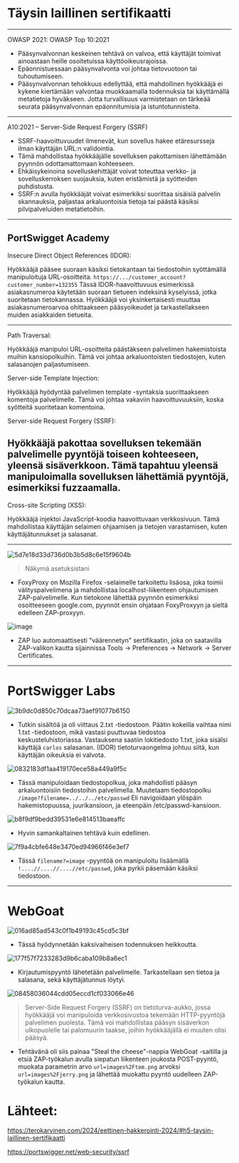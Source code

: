 # Täysin laillinen sertifikaatti
--------


OWASP 2021: OWASP Top 10:2021

- Pääsynvalvonnan keskeinen tehtävä on valvoa, että käyttäjät toimivat ainoastaan heille osoitetuissa käyttöoikeusrajoissa. 
- Epäonnistuessaan pääsynvalvonta voi johtaa tietovuotoon tai tuhoutumiseen.
- Pääsynvalvonnan tehokkuus edellyttää, että mahdollinen hyökkääjä ei kykene kiertämään valvontaa muokkaamalla todennuksia tai käyttämällä metatietoja hyväkseen. Jotta turvallisuus varmistetaan on tärkeää seurata pääsynvalvonnan epäonnitumisia ja istuntotunnisteita.

---

A10:2021 – Server-Side Request Forgery (SSRF)


- SSRF-haavoittuvuudet ilmenevät, kun sovellus hakee etäresursseja ilman käyttäjän URL:n validointia.
- Tämä mahdollistaa hyökkääjälle sovelluksen pakottamisen lähettämään pyynnön odottamattomaan kohteeseen.
- Ehkäisykeinoina sovelluskehittäjät voivat toteuttaa verkko- ja sovelluskerroksen suojauksia, kuten eristämistä ja syötteiden puhdistusta.
- SSRF:n avulla hyökkääjät voivat esimerkiksi suorittaa sisäisiä palvelin skannauksia, paljastaa arkaluontoisia tietoja tai päästä käsiksi pilvipalveluiden metatietoihin.
  
---


## PortSwigget Academy

Insecure Direct Object References (IDOR):

Hyökkääjä pääsee suoraan käsiksi tietokantaan tai tiedostoihin syöttämällä manipuloituja URL-osoitteita.
`https://.../customer_account?customer_number=132355`
Tässä IDOR-haavoittuvuus esimerkissä asiakasnumeroa käytetään suoraan tietueen indeksinä kyselyissä, jotka suoritetaan tietokannassa. Hyökkääjä voi yksinkertaisesti muuttaa asiakasnumeroarvoa ohittaakseen pääsyoikeudet ja tarkastellakseen muiden asiakkaiden tietueita.

---

Path Traversal:

Hyökkääjä manipuloi URL-osoitteita päästäkseen palvelimen hakemistoista muihin kansiopolkuihin.
Tämä voi johtaa arkaluontoisten tiedostojen, kuten salasanojen paljastumiseen.

Server-side Template Injection:

Hyökkääjä hyödyntää palvelimen template -syntaksia suorittaakseen komentoja palvelimelle.
Tämä voi johtaa vakaviin haavoittuvuuksiin, koska syötteitä suoritetaan komentoina.

Server-side Request Forgery (SSRF):

Hyökkääjä pakottaa sovelluksen tekemään palvelimelle pyyntöjä toiseen kohteeseen, yleensä sisäverkkoon.
Tämä tapahtuu yleensä manipuloimalla sovelluksen lähettämiä pyyntöjä, esimerkiksi fuzzaamalla.
----

Cross-site Scripting (XSS):


Hyökkääjä injektoi JavaScript-koodia haavoittuvaan verkkosivuun.
Tämä mahdollistaa käyttäjän selaimen ohjaamisen ja tietojen varastamisen, kuten käyttäjätunnukset ja salasanat.

---

![5d7e18d33d736d0b3b5d8c6e15f9604b](https://github.com/Vanam0/tunkeutumistestaus/assets/122449444/8c4f2ec7-385b-46df-9dd2-49c5c6e029c5)

> Näkymä asetuksistani



- FoxyProxy on Mozilla Firefox -selaimelle tarkoitettu lisäosa, joka toimii välityspalvelimena ja mahdollistaa localhost-liikenteen ohjautumisen ZAP-palvelimelle.
Kun tietokone lähettää pyynnön esimerkiksi osoitteeseen google.com, pyynnöt ensin ohjataan FoxyProxyyn ja sieltä edelleen ZAP-proxyyn.

![image](https://github.com/Vanam0/tunkeutumistestaus/assets/122449444/50a7af26-b733-4f80-a22a-018e89de3d95)


- ZAP luo automaattisesti "väärennetyn" sertifikaatin, joka on saatavilla ZAP-valikon kautta sijainnissa Tools -> Preferences -> Network -> Server Certificates.

----

# PortSwigger Labs


![3b9dc0d850c70dcaa73aef91077b6150](https://github.com/Vanam0/tunkeutumistestaus/assets/122449444/620e1339-ccfd-465a-8720-9e3fcf803bc9)
- Tutkin sisältöä ja oli viittaus 2.txt -tiedostoon. Päätin kokeilla vaihtaa nimi 1.txt -tiedostoon, mikä vastasi puuttuvaa tiedostoa keskusteluhistoriassa.
Vastauksena saatiin lokitiedosto 1.txt, joka sisälsi käyttäjä `carlos` salasanan.
(IDOR) tietoturvaongelma johtuu siitä, kun käyttäjän oikeuksia ei valvota.

![0832183df1aa419170ece58a449a9f5c](https://github.com/Vanam0/tunkeutumistestaus/assets/122449444/65f89fcb-8460-45a8-b77d-ef57ddc9f5c6)
- Tässä manipuloidaan tiedostopolkua, joka mahdollisti pääsyn arkaluontoisiin tiedostoihin palvelimella. 
Muutetaam tiedostopolku `/image?filename=../../../etc/passwd`
Eli navigoidaan ylöspäin hakemistopuussa, juurikansioon, ja eteenpäin /etc/passwd-kansioon.

![b8f9df9bedd39531e6e814513baeaffc](https://github.com/Vanam0/tunkeutumistestaus/assets/122449444/13cde8c4-b674-4a38-ac8e-cc3e10b4f31c)

- Hyvin samankaltainen tehtävä kuin edellinen.

![7f9a4cbfe648e3470ed94966f46e3ef7](https://github.com/Vanam0/tunkeutumistestaus/assets/122449444/8b2f2594-8b70-406e-9ef5-a0b368a7d424)

- Tässä `filename?=image` -pyyntöä on manipuloitu lisäämällä `!....//....//....//etc/passwd`, joka pyrkii päsemään käsiksi tiedostoon.

------


# WebGoat


![016ad85ad543c0f1b49193c45cd5c3bf](https://github.com/Vanam0/tunkeutumistestaus/assets/122449444/fd81b4b5-7ad2-4fa4-a65b-66016e46a060)

- Tässä hyödynnetään kaksivaiheisen todennuksen heikkoutta. 



![177f57f7233283d9b6caba109b8a6ec1](https://github.com/Vanam0/tunkeutumistestaus/assets/122449444/176cc34b-0bde-4048-9f1a-aa79424fb693)




- Kirjautumispyyntö lähetetään palvelimelle. Tarkastellaan sen tietoa ja salasana, sekä käyttäjätunnus löytyi.


![08458036044cdd05eccd1cf033066e46](https://github.com/Vanam0/tunkeutumistestaus/assets/122449444/55526002-6539-4b2c-847d-be076e8163cf)
> Server-Side Request Forgery (SSRF) on tietoturva-aukko, jossa hyökkääjä voi manipuloida verkkosivustoa tekemään HTTP-pyyntöjä palvelimen puolesta. Tämä voi mahdollistaa pääsyn sisäverkon ulkopuolelle tai palomuurin taakse, joihin hyökkääjällä ei muuten olisi pääsyä.

- Tehtävänä oli siis painaa "Steal the cheese"-nappia WebGoat -saitilla ja etsiä ZAP-työkalun avulla siepatun liikenteen joukosta POST-pyyntö, muokata parametrin arvo `url=images%2Ftom.png` arvoksi `url=images%2Fjerry.png` ja lähettää muokattu pyyntö uudelleen ZAP-työkalun kautta.  




# Lähteet:

https://terokarvinen.com/2024/eettinen-hakkerointi-2024/#h5-taysin-laillinen-sertifikaatti

https://portswigger.net/web-security/ssrf

